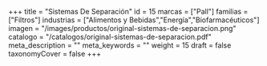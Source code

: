 +++
title = "Sistemas De Separación"
id = 15
marcas = ["Pall"]
familias = ["Filtros"]
industrias = ["Alimentos y Bebidas","Energía","Biofarmacéuticos"]
imagen = "/images/productos/original-sistemas-de-separacion.png"
catalogo = "/catalogos/original-sistemas-de-separacion.pdf"
meta_description = ""
meta_keywords = ""
weight = 15
draft = false
taxonomyCover = false
+++

